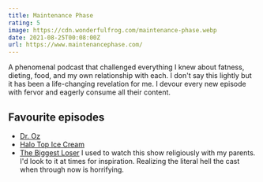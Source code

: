 ```yaml
---
title: Maintenance Phase
rating: 5
image: https://cdn.wonderfulfrog.com/maintenance-phase.webp
date: 2021-08-25T00:08:00Z
url: https://www.maintenancephase.com/
---
```


A phenomenal podcast that challenged everything I knew about fatness, dieting, food, and my own relationship with each. I don't say this lightly but it has been a life-changing revelation for me. I devour every new episode with fervor and eagerly consume all their content.

## Favourite episodes

- [Dr. Oz](https://maintenancephase.buzzsprout.com/1411126/7857472-dr-oz)
- [Halo Top Ice Cream](https://maintenancephase.buzzsprout.com/1411126/7127890-halo-top-ice-cream)
- [The Biggest Loser](https://maintenancephase.buzzsprout.com/1411126/7353850-the-biggest-loser)
    I used to watch this show religiously with my parents. I'd look to it at times for inspiration. Realizing the literal hell the cast when through now is horrifying.


